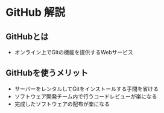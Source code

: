 # GitHub 解説

## GitHubとは

* オンライン上でGitの機能を提供するWebサービス

## GitHubを使うメリット

* サーバーをレンタルしてGitをインストールする手間を省ける
* ソフトウェア開発チーム内で行うコードレビューが楽になる
* 完成したソフトウェアの配布が楽になる
